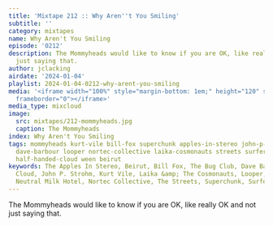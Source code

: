 ```yaml
---
title: 'Mixtape 212 :: Why Aren''t You Smiling'
subtitle: ''
category: mixtapes
name: Why Aren't You Smiling
episode: '0212'
description: The Mommyheads would like to know if you are OK, like really OK and not
  just saying that.
author: jclacking
airdate: '2024-01-04'
playlist: 2024-01-04-0212-why-arent-you-smiling
media: '<iframe width="100%" style="margin-bottom: 1em;" height="120" src="https://www.mixcloud.com/widget/iframe/?feed=%2Flouderthanwar%2Fthe-mixtape-212-why-arent-you-smiling-2024-01-04%2F&hide_artwork=1&hide_cover=1&light=1"
  frameborder="0"></iframe>'
media_type: mixcloud
image:
  src: mixtapes/212-mommyheads.jpg
  caption: The Mommyheads
index: Why Aren't You Smiling
tags: mommyheads kurt-vile bill-fox superchunk apples-in-stereo john-p-strohm neutral-milk-hotel
  dave-barbour looper nortec-collective laika-cosmonauts streets surfer-blood bug-club
  half-handed-cloud ween beirut
keywords: The Apples In Stereo, Beirut, Bill Fox, The Bug Club, Dave Barbour, Half-Handed
  Cloud, John P. Strohm, Kurt Vile, Laika &amp; The Cosmonauts, Looper, The Mommyheads,
  Neutral Milk Hotel, Nortec Collective, The Streets, Superchunk, Surfer Blood, Ween
---
```

The Mommyheads would like to know if you are OK, like really OK and not just saying that.
